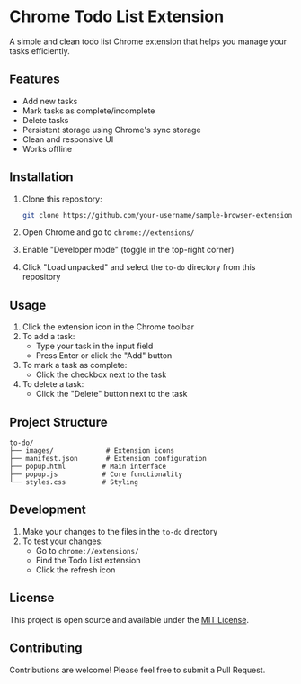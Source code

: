 # Chrome Todo List Extension

A simple and clean todo list Chrome extension that helps you manage your tasks efficiently.

## Features

- Add new tasks
- Mark tasks as complete/incomplete
- Delete tasks
- Persistent storage using Chrome's sync storage
- Clean and responsive UI
- Works offline

## Installation

1. Clone this repository:
   ```bash
   git clone https://github.com/your-username/sample-browser-extension.git
   ```

2. Open Chrome and go to `chrome://extensions/`

3. Enable "Developer mode" (toggle in the top-right corner)

4. Click "Load unpacked" and select the `to-do` directory from this repository

## Usage

1. Click the extension icon in the Chrome toolbar
2. To add a task:
   - Type your task in the input field
   - Press Enter or click the "Add" button
3. To mark a task as complete:
   - Click the checkbox next to the task
4. To delete a task:
   - Click the "Delete" button next to the task

## Project Structure

```
to-do/
├── images/             # Extension icons
├── manifest.json       # Extension configuration
├── popup.html         # Main interface
├── popup.js           # Core functionality
└── styles.css         # Styling
```

## Development

1. Make your changes to the files in the `to-do` directory
2. To test your changes:
   - Go to `chrome://extensions/`
   - Find the Todo List extension
   - Click the refresh icon

## License

This project is open source and available under the [MIT License](LICENSE).

## Contributing

Contributions are welcome! Please feel free to submit a Pull Request.
